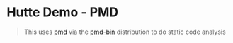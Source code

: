 # Hutte Demo - PMD

> This uses [pmd](https://github.com/pmd/pmd) via the [pmd-bin](https://github.com/amtrack/pmd-bin) distribution to do static code analysis
